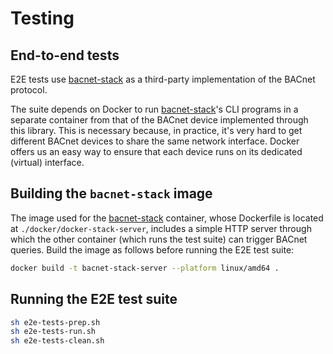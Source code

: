
# Testing

## End-to-end tests

E2E tests use [bacnet-stack] as a third-party implementation of the BACnet
protocol.

The suite depends on Docker to run [bacnet-stack]'s CLI programs in a separate
container from that of the BACnet device implemented through this library. This
is necessary because, in practice, it's very hard to get different BACnet
devices to share the same network interface. Docker offers us an easy way to
ensure that each device runs on its dedicated (virtual) interface.

## Building the `bacnet-stack` image

The image used for the [bacnet-stack] container, whose Dockerfile is located at
`./docker/docker-stack-server`, includes a simple HTTP server through which the
other container (which runs the test suite) can trigger BACnet queries. Build
the image as follows before running the E2E test suite:

```sh
docker build -t bacnet-stack-server --platform linux/amd64 .
```

## Running the E2E test suite

```sh
sh e2e-tests-prep.sh
sh e2e-tests-run.sh
sh e2e-tests-clean.sh
```

[bacnet-stack]: https://github.com/bacnet-stack/bacnet-stack
